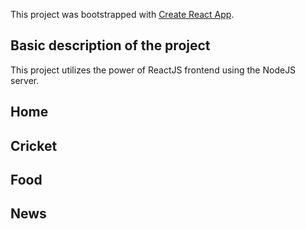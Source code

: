 This project was bootstrapped with [Create React App](https://github.com/facebook/create-react-app).

## Basic description of the project

This project utilizes the power of ReactJS frontend using the NodeJS server.

## Home 

## Cricket

## Food

## News


